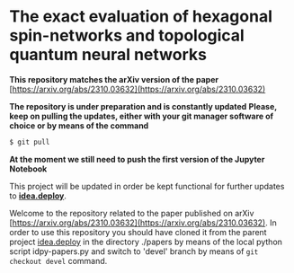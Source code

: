 # The exact evaluation of hexagonal spin-networks and topological quantum neural networks

**This repository matches the arXiv version of the paper** [https://arxiv.org/abs/2310.03632](https://arxiv.org/abs/2310.03632)

**The repository is under preparation and is constantly updated**
**Please, keep on pulling the updates, either with your git manager software of choice or by means of the command**
```bash
$ git pull
```
**At the moment we still need to push the first version of the Jupyter Notebook**

This project will be updated in order be kept functional for further updates to [**idea.deploy**](https://github.com/lullimat/idea.deploy).

Welcome to the repository related to the paper published on arXiv [https://arxiv.org/abs/2310.03632](https://arxiv.org/abs/2310.03632). In order to use this repository you should have cloned it from the parent project [idea.deploy](https://github.com/lullimat/idea.deploy) in the directory ./papers by means of the local python script idpy-papers.py and switch to 'devel' branch by means of `git checkout devel` command.
